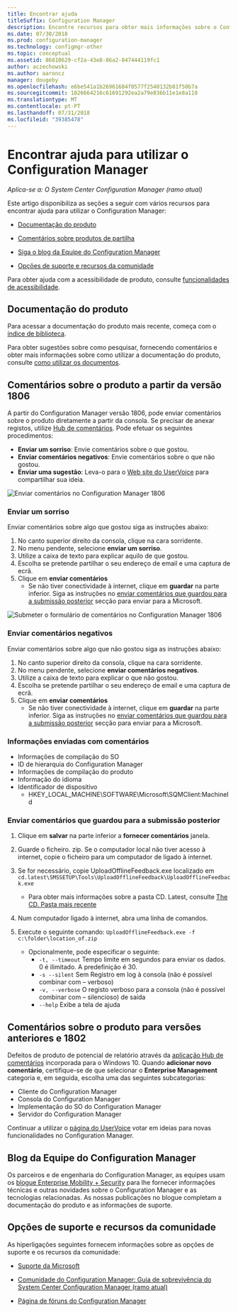 ```yaml
---
title: Encontrar ajuda
titleSuffix: Configuration Manager
description: Encontre recursos para obter mais informações sobre o Configuration Manager.
ms.date: 07/30/2018
ms.prod: configuration-manager
ms.technology: configmgr-other
ms.topic: conceptual
ms.assetid: 86810629-cf2a-43e8-86a2-847444119fc1
author: aczechowski
ms.author: aaroncz
manager: dougeby
ms.openlocfilehash: e6be541a1b26961684f0577f2540132b81f50b7a
ms.sourcegitcommit: 1826664216c61691292ea2a79e836b11e1e8a118
ms.translationtype: MT
ms.contentlocale: pt-PT
ms.lasthandoff: 07/31/2018
ms.locfileid: "39385478"
---
```

# <a name="find-help-for-using-configuration-manager"></a>Encontrar ajuda para utilizar o Configuration Manager

*Aplica-se a: O System Center Configuration Manager (ramo atual)*

Este artigo disponibiliza as seções a seguir com vários recursos para encontrar ajuda para utilizar o Configuration Manager:  

- [Documentação do produto](#bkmk_Info)  

- [Comentários sobre produtos de partilha](#product-feedback)  

- [Siga o blog da Equipe do Configuration Manager](#BKMK_ProductGroupBlog)  

- [Opções de suporte e recursos da comunidade](#BKMK_SupportOptions)  

Para obter ajuda com a acessibilidade de produto, consulte [funcionalidades de acessibilidade](/sccm/core/understand/accessibility-features).  



##  <a name="bkmk_Info"></a> Documentação do produto  

Para acessar a documentação do produto mais recente, começa com o [índice de biblioteca](https://docs.microsoft.com/sccm/).  

<a name="BKMK_SearchTips"></a>  

Para obter sugestões sobre como pesquisar, fornecendo comentários e obter mais informações sobre como utilizar a documentação do produto, consulte [como utilizar os documentos](/sccm/core/understand/use-docs).  



<a name="product-feedback"></a>  

## <a name="BKMK_1806Feedback"></a> Comentários sobre o produto a partir da versão 1806

A partir do Configuration Manager versão 1806, pode enviar comentários sobre o produto diretamente a partir da consola. Se precisar de anexar registos, utilize [Hub de comentários](#BKMK_FeedbackHub). Pode efetuar os seguintes procedimentos: <!--1357542-->

  - **Enviar um sorriso**: Envie comentários sobre o que gostou.
  - **Enviar comentários negativos**: Envie comentários sobre o que não gostou.
  - **Enviar uma sugestão**: Leva-o para o [Web site do UserVoice](https://configurationmanager.uservoice.com/) para compartilhar sua ideia.

![Enviar comentários no Configuration Manager 1806](media/1806-send-a-smile.png)


### <a name="send-a-smile"></a>Enviar um sorriso

Enviar comentários sobre algo que gostou siga as instruções abaixo: 
1. No canto superior direito da consola, clique na cara sorridente. 
2. No menu pendente, selecione **enviar um sorriso**.
3. Utilize a caixa de texto para explicar aquilo de que gostou. 
4. Escolha se pretende partilhar o seu endereço de email e uma captura de ecrã. 
5. Clique em **enviar comentários**
     - Se não tiver conectividade à internet, clique em **guardar** na parte inferior. Siga as instruções no [enviar comentários que guardou para a submissão posterior](#BKMK_NoInternet) secção para enviar para a Microsoft. 

![Submeter o formulário de comentários no Configuration Manager 1806](media/1806-feedback-form.png)


### <a name="send-a-frown"></a>Enviar comentários negativos

Enviar comentários sobre algo que não gostou siga as instruções abaixo:

1. No canto superior direito da consola, clique na cara sorridente. 
2. No menu pendente, selecione **enviar comentários negativos**.
3. Utilize a caixa de texto para explicar o que não gostou. 
4. Escolha se pretende partilhar o seu endereço de email e uma captura de ecrã. 
5. Clique em **enviar comentários**
     - Se não tiver conectividade à internet, clique em **guardar** na parte inferior. Siga as instruções no [enviar comentários que guardou para a submissão posterior](#BKMK_NoInternet) secção para enviar para a Microsoft.  


### <a name="information-sent-with-feedback"></a>Informações enviadas com comentários
 
   - Informações de compilação do SO
   - ID de hierarquia do Configuration Manager
   - Informações de compilação do produto
   - Informação do idioma
   - Identificador de dispositivo 
       - HKEY_LOCAL_MACHINE\SOFTWARE\Microsoft\SQMClient:MachineId


### <a name="BKMK_NoInternet"></a> Enviar comentários que guardou para a submissão posterior

1. Clique em **salvar** na parte inferior a **fornecer comentários** janela. 
2. Guarde o ficheiro. zip. Se o computador local não tiver acesso à internet, copie o ficheiro para um computador de ligado à internet. 
3. Se for necessário, copie UploadOfflineFeedback.exe localizado em `cd.latest\SMSSETUP\Tools\UploadOfflineFeedback\UploadOfflineFeedback.exe`
    - Para obter mais informações sobre a pasta CD. Latest, consulte [The CD. Pasta mais recente](../servers/manage/the-cd.latest-folder.md)

4. Num computador ligado à internet, abra uma linha de comandos. 
5. Execute o seguinte comando: `UploadOfflineFeedback.exe -f c:\folder\location_of.zip`
    
    - Opcionalmente, pode especificar o seguinte:
        -  `-t, --timeout` Tempo limite em segundos para enviar os dados. 0 é ilimitado. A predefinição é 30.
        - `-s --silent`  Sem Registro em log à consola (não é possível combinar com – verboso)
        - `-v, --verbose` O registo verboso para a consola (não é possível combinar com – silencioso) de saída
        - `--help` Exibe a tela de ajuda



##  <a name="BKMK_FeedbackHub"></a> Comentários sobre o produto para versões anteriores e 1802

Defeitos de produto de potencial de relatório através da [aplicação Hub de comentários](https://support.microsoft.com/help/4021566/windows-10-send-feedback-to-microsoft-with-feedback-hub-app) incorporada para o Windows 10. Quando **adicionar novo comentário**, certifique-se de que selecionar o **Enterprise Management** categoria e, em seguida, escolha uma das seguintes subcategorias:
 - Cliente do Configuration Manager
 - Consola do Configuration Manager
 - Implementação do SO do Configuration Manager
 - Servidor do Configuration Manager

Continuar a utilizar o [página do UserVoice](https://configurationmanager.uservoice.com/) votar em ideias para novas funcionalidades no Configuration Manager.


##  <a name="BKMK_ProductGroupBlog"></a> Blog da Equipe do Configuration Manager  

Os parceiros e de engenharia do Configuration Manager, as equipes usam os [blogue Enterprise Mobility + Security](https://cloudblogs.microsoft.com/enterprisemobility/?product=system-center-configuration-manager) para lhe fornecer informações técnicas e outras novidades sobre o Configuration Manager e as tecnologias relacionadas. As nossas publicações no blogue completam a documentação do produto e as informações de suporte.  


##  <a name="BKMK_SupportOptions"></a> Opções de suporte e recursos da comunidade  

As hiperligações seguintes fornecem informações sobre as opções de suporte e os recursos da comunidade:  

-   [Suporte da Microsoft](https://aka.ms/cmcbsupport)  

-   [Comunidade do Configuration Manager: Guia de sobrevivência do System Center Configuration Manager (ramo atual)](https://social.technet.microsoft.com/wiki/contents/articles/33035.system-center-configuration-manager-current-branch-survival-guide.aspx )  

-   [Página de fóruns do Configuration Manager](https://social.technet.microsoft.com/Forums/en-US/home?category=ConfigMgrCB)  
    <!-- NOTE: the above URL requires "en-US" for the category to work -->